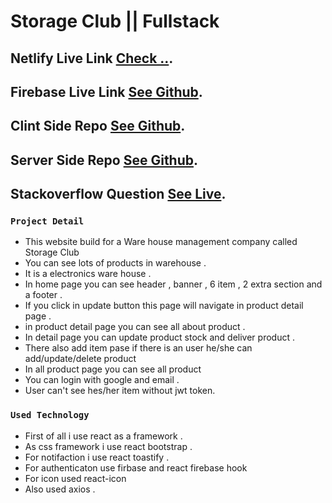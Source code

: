 # Storage Club || Fullstack

## Netlify Live Link [Check ..](https://e-ware-house-production.netlify.app/).

## Firebase Live Link [See Github](https://storage-club.web.app/my-item).


## Clint Side Repo [See Github](https://github.com/ProgrammingHeroWC4/warehouse-management-client-side-BabluMia).



## Server Side Repo [See Github](https://github.com/ProgrammingHeroWC4/warehouse-management-server-side-BabluMia).



## Stackoverflow Question [See Live](https://stackoverflow.com/questions/72060603/mongodb-atlas-error-when-i-try-withour-env-it-works-but-with-env-it-says-atla).







### `Project Detail`

* This website build for a Ware house management company called Storage Club
* You can see lots of products in warehouse .
* It is a electronics ware house .
* In home page you can see header , banner , 6 item , 2 extra section and a footer .
* If you click in update button this page will navigate in product detail page .
* in product detail page you can see all about product .
* In detail page you can update product stock and deliver product .
* There also add item pase if there is an user he/she can add/update/delete product 
* In all product page you can see all product 
* You can login with google and email .
* User can't see hes/her item without jwt token.

### `Used Technology`

* First of all i use react as a framework .
* As css framework i use react bootstrap .
* For notifaction i use react toastify .
* For authenticaton use firbase and react firebase hook
* For icon used react-icon
* Also used axios .


